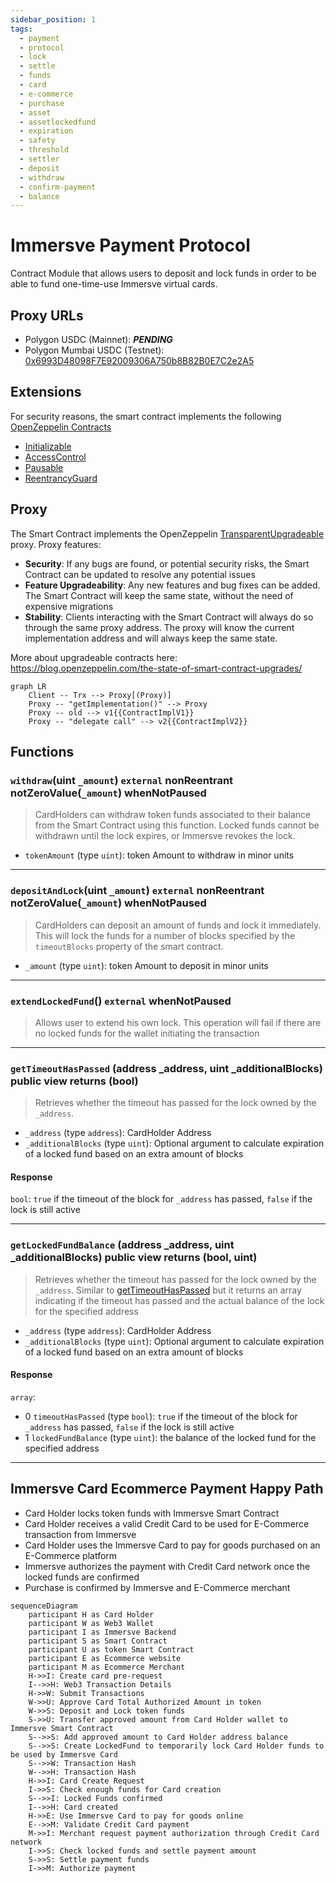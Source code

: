 ```yaml
---
sidebar_position: 1
tags:
  - payment
  - protocol
  - lock
  - settle
  - funds
  - card
  - e-commerce
  - purchase
  - asset
  - assetlockedfund
  - expiration
  - safety
  - threshold
  - settler
  - deposit
  - withdraw
  - confirm-payment
  - balance
---
```


# Immersve Payment Protocol

Contract Module that allows users to deposit and lock funds in order to be able to fund one-time-use Immersve virtual cards.

## Proxy URLs

- Polygon USDC (Mainnet): ***PENDING***
- Polygon Mumbai USDC (Testnet): [0x6993D48098F7E92009306A750b8B82B0E7C2e2A5](https://mumbai.polygonscan.com/address/0x6993D48098F7E92009306A750b8B82B0E7C2e2A5#writeProxyContract)
## Extensions

For security reasons, the smart contract implements the following [OpenZeppelin Contracts](https://docs.openzeppelin.com/contracts/4.x/)

- [Initializable](https://docs.openzeppelin.com/contracts/4.x/api/proxy#Initializable)
- [AccessControl](https://docs.openzeppelin.com/contracts/4.x/api/access#AccessControl)
- [Pausable](https://docs.openzeppelin.com/contracts/4.x/api/security#Pausable)
- [ReentrancyGuard](https://docs.openzeppelin.com/contracts/4.x/api/security#ReentrancyGuard)

## Proxy

The Smart Contract implements the OpenZeppelin [TransparentUpgradeable](https://docs.openzeppelin.com/contracts/4.x/api/proxy#TransparentUpgradeableProxy) proxy. Proxy features:

- **Security**: If any bugs are found, or potential security risks, the Smart Contract can be updated to resolve any potential issues
- **Feature Upgradeability**: Any new features and bug fixes can be added. The Smart Contract will keep the same state, without the need of expensive migrations
- **Stability**: Clients interacting with the Smart Contract will always do so through the same proxy address. The proxy will know the current implementation address and will always keep the same state.

More about upgradeable contracts here: https://blog.openzeppelin.com/the-state-of-smart-contract-upgrades/

```mermaid
graph LR
    Client -- Trx --> Proxy[(Proxy)]
    Proxy -- "getImplementation()" --> Proxy
    Proxy -- old --> v1{{ContractImplV1}}
    Proxy -- "delegate call" --> v2{{ContractImplV2}}
```

## Functions

### `withdraw`(uint `_amount`) `external` nonReentrant notZeroValue(`_amount`) whenNotPaused

> CardHolders can withdraw token funds associated to their balance from the Smart Contract using this function. Locked funds cannot be withdrawn until the lock expires, or Immersve revokes the lock.
- `tokenAmount` (type `uint`): token Amount to withdraw in minor units

-----
### `depositAndLock`(uint `_amount`) `external` nonReentrant notZeroValue(`_amount`) whenNotPaused

> CardHolders can deposit an amount of funds and lock it immediately. This will lock the funds for a number of blocks specified by the `timeoutBlocks` property of the smart contract.
- `_amount` (type `uint`): token Amount to deposit in minor units


-----

### `extendLockedFund`() `external` whenNotPaused

> Allows user to extend his own lock. This operation will fail if there are no locked funds for the wallet initiating the transaction

-----

### `getTimeoutHasPassed` (address _address, uint _additionalBlocks) public view returns (bool)
> Retrieves whether the timeout has passed for the lock owned by the `_address`.

- `_address` (type `address`): CardHolder Address
- `_additionalBlocks` (type `uint`): Optional argument to calculate expiration of a locked fund based on an extra amount of blocks

#### Response
`bool`: `true` if the timeout of the block for `_address` has passed, `false` if the lock is still active

-----
### `getLockedFundBalance` (address _address, uint _additionalBlocks) public view returns (bool, uint)
> Retrieves whether the timeout has passed for the lock owned by the `_address`. Similar to [getTimeoutHasPassed](/contracts/payment-protocol#gettimeouthaspassed-address-_address-uint-_additionalblocks-public-view-returns-bool) but it returns an array indicating if the timeout has passed and the actual balance of the lock for the specified address

- `_address` (type `address`): CardHolder Address
- `_additionalBlocks` (type `uint`): Optional argument to calculate expiration of a locked fund based on an extra amount of blocks

#### Response

`array`: 
- 0 `timeoutHasPassed` (type `bool`): `true` if the timeout of the block for `_address` has passed, `false` if the lock is still active
- 1 `lockedFundBalance` (type `uint`): the balance of the locked fund for the specified address

-----
## Immersve Card Ecommerce Payment Happy Path

- Card Holder locks token funds with Immersve Smart Contract
- Card Holder receives a valid Credit Card to be used for E-Commerce transaction from Immersve
- Card Holder uses the Immersve Card to pay for goods purchased on an E-Commerce platform
- Immersve authorizes the payment with Credit Card network once the locked funds are confirmed
- Purchase is confirmed by Immersve and E-Commerce merchant

```mermaid
sequenceDiagram
    participant H as Card Holder
    participant W as Web3 Wallet
    participant I as Immersve Backend
    participant S as Smart Contract
    participant U as token Smart Contract
    participant E as Ecommerce website
    participant M as Ecommerce Merchant
    H->>I: Create card pre-request
    I-->>H: Web3 Transaction Details
    H->>W: Submit Transactions
    W->>U: Approve Card Total Authorized Amount in token
    W->>S: Deposit and Lock token funds
    S->>U: Transfer approved amount from Card Holder wallet to Immersve Smart Contract
    S-->>S: Add approved amount to Card Holder address balance
    S-->>S: Create LockedFund to temporarily lock Card Holder funds to be used by Immersve Card
    S-->>W: Transaction Hash
    W-->>H: Transaction Hash
    H->>I: Card Create Request
    I->>S: Check enough funds for Card creation
    S-->>I: Locked Funds confirmed
    I-->>H: Card created
    H->>E: Use Immersve Card to pay for goods online
    E-->>M: Validate Credit Card payment
    M->>I: Merchant request payment authorization through Credit Card network
    I->>S: Check locked funds and settle payment amount
    S->>S: Settle payment funds
    I->>M: Authorize payment
```
